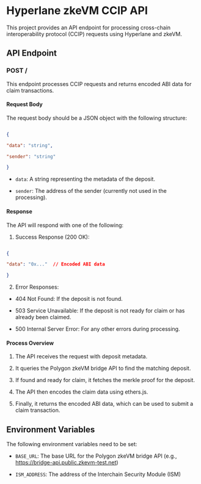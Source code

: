 
# Hyperlane zkeVM CCIP API

  

This project provides an API endpoint for processing cross-chain interoperability protocol (CCIP) requests using Hyperlane and zkeVM.

  

## API Endpoint

  

### POST /

  

This endpoint processes CCIP requests and returns encoded ABI data for claim transactions.

  

#### Request Body

  

The request body should be a JSON object with the following structure:

  

```json

{

"data": "string",

"sender": "string"

}
```

  
  

- `data`: A string representing the metadata of the deposit.

- `sender`: The address of the sender (currently not used in the processing).

  

#### Response

  

The API will respond with one of the following:

  

1. Success Response (200 OK):

```json

{

"data": "0x..."  // Encoded ABI data

}
```

  

2. Error Responses:

- 404 Not Found: If the deposit is not found.

- 503 Service Unavailable: If the deposit is not ready for claim or has already been claimed.

- 500 Internal Server Error: For any other errors during processing.

  

#### Process Overview

  

1. The API receives the request with deposit metadata.

2. It queries the Polygon zkeVM bridge API to find the matching deposit.

3. If found and ready for claim, it fetches the merkle proof for the deposit.

4. The API then encodes the claim data using ethers.js.

5. Finally, it returns the encoded ABI data, which can be used to submit a claim transaction.

  

## Environment Variables

  

The following environment variables need to be set:

  

- `BASE_URL`: The base URL for the Polygon zkeVM bridge API (e.g., https://bridge-api.public.zkevm-test.net)

- `ISM_ADDRESS`: The address of the Interchain Security Module (ISM)